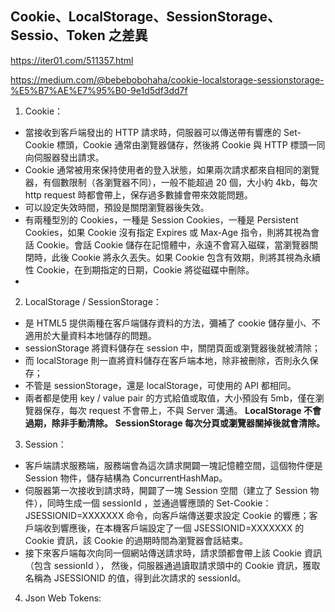 ## Cookie、LocalStorage、SessionStorage、Sessio、Token 之差異

https://iter01.com/511357.html

https://medium.com/@bebebobohaha/cookie-localstorage-sessionstorage-%E5%B7%AE%E7%95%B0-9e1d5df3dd7f

1. Cookie：

- 當接收到客戶端發出的 HTTP 請求時，伺服器可以傳送帶有響應的 Set-Cookie 標頭，Cookie 通常由瀏覽器儲存，然後將 Cookie 與 HTTP 標頭一同向伺服器發出請求。
- Cookie 通常被用來保持使用者的登入狀態，如果兩次請求都來自相同的瀏覽器，有個數限制（各瀏覽器不同），一般不能超過 20 個，大小約 4kb，每次 http request 時都會帶上，保存過多數據會帶來效能問題。
- 可以設定失效時間，預設是關閉瀏覽器後失效。
- 有兩種型別的 Cookies，一種是 Session Cookies，一種是 Persistent Cookies，如果 Cookie 沒有指定 Expires 或 Max-Age 指令，則將其視為會話 Cookie。會話 Cookie 儲存在記憶體中，永遠不會寫入磁碟，當瀏覽器關閉時，此後 Cookie 將永久丟失。如果 Cookie 包含有效期，則將其視為永續性 Cookie，在到期指定的日期，Cookie 將從磁碟中刪除。
-

2. LocalStorage / SessionStorage：

- 是 HTML5 提供兩種在客戶端儲存資料的方法，彌補了 cookie 儲存量小、不適用於大量資料本地儲存的問題。
- sessionStorage 將資料儲存在 session 中，關閉頁面或瀏覽器後就被清除；
- 而 localStorage 則一直將資料儲存在客戶端本地，除非被刪除，否則永久保存；
- 不管是 sessionStorage，還是 localStorage，可使用的 API 都相同。
- 兩者都是使用 key / value pair 的方式給值或取值，大小預設有 5mb，僅在瀏覽器保存，每次 request 不會帶上，不與 Server 溝通。
  **LocalStorage 不會過期，除非手動清除。**
  **SessionStorage 每次分頁或瀏覽器關掉後就會清除。**

3. Session：

- 客戶端請求服務端，服務端會為這次請求開闢一塊記憶體空間，這個物件便是 Session 物件，儲存結構為 ConcurrentHashMap。
- 伺服器第一次接收到請求時，開闢了一塊 Session 空間（建立了 Session 物件），同時生成一個 sessionId ，並通過響應頭的 Set-Cookie：JSESSIONID=XXXXXXX 命令，向客戶端傳送要求設定 Cookie 的響應；客戶端收到響應後，在本機客戶端設定了一個 JSESSIONID=XXXXXXX 的 Cookie 資訊，該 Cookie 的過期時間為瀏覽器會話結束。
- 接下來客戶端每次向同一個網站傳送請求時，請求頭都會帶上該 Cookie 資訊（包含 sessionId ）， 然後，伺服器通過讀取請求頭中的 Cookie 資訊，獲取名稱為 JSESSIONID 的值，得到此次請求的 sessionId。

4. Json Web Tokens:
